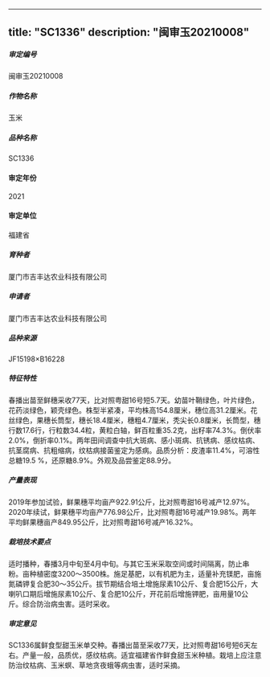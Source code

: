 
---
title: "SC1336"
description: "闽审玉20210008"
---
##### 审定编号 
闽审玉20210008

##### 作物名称
玉米

##### 品种名称
SC1336

#### 审定年份
2021	

#### 审定单位
福建省

##### 育种者
厦门市吉丰达农业科技有限公司

##### 申请者
厦门市吉丰达农业科技有限公司

##### 品种来源
JF15198×B16228

##### 特征特性
春播出苗至鲜穗采收77天，比对照粤甜16号短5.7天。幼苗叶鞘绿色，叶片绿色，花药淡绿色，颖壳绿色。株型半紧凑，平均株高154.8厘米，穗位高31.2厘米。花丝绿色，果穗长筒型，穗长18.4厘米，穗粗4.7厘米，秃尖长0.8厘米，长筒型，穗行数17.6行，行粒数34.4粒，黄粒白轴，鲜百粒重35.2克，出籽率74.3%。倒伏率2.0%，倒折率0.1%。两年田间调查中抗大斑病、感小斑病、抗锈病、感纹枯病、抗茎腐病、抗粗缩病，纹枯病接菌鉴定为感病。品质分析：皮渣率11.4%，可溶性总糖19.5 %，还原糖8.9%。外观及品尝鉴定88.9分。

##### 产量表现
2019年参加试验，鲜果穗平均亩产922.91公斤，比对照粤甜16号减产12.97%。2020年续试，鲜果穗平均亩产776.98公斤，比对照粤甜16号减产19.98%。两年平均鲜果穗亩产849.95公斤，比对照粤甜16号减产16.32%。

##### 栽培技术要点
适时播种，春播3月中旬至4月中旬。与其它玉米采取空间或时间隔离，防止串粉。亩种植密度3200～3500株。施足基肥，以有机肥为主，适量补充镁肥，亩施氮磷钾复合肥30～35公斤。拔节期结合培土增施尿素10公斤、复合肥15公斤，大喇叭口期后增施尿素10公斤、复合肥10公斤，开花前后增施钾肥，亩用量10公斤。综合防治病虫害。适时采收。

##### 审定意见
SC1336属鲜食型甜玉米单交种。春播出苗至采收77天，比对照粤甜16号短6天左右。产量一般，品质优，感纹枯病。适宜福建省作鲜食甜玉米种植。栽培上应注意防治纹枯病、玉米螟、草地贪夜蛾等病虫害，适时采摘。


